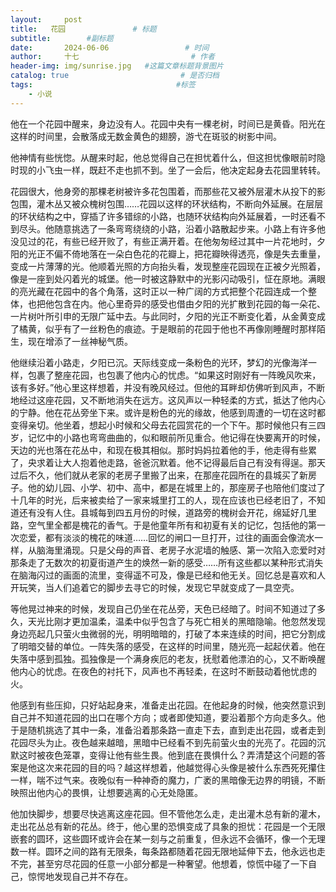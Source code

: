 ```yaml
---
layout:     post                       
title:   花园               # 标题
subtitle:        #副标题
date:       2024-06-06                 # 时间
author:     十七                         # 作者
header-img: img/sunrise.jpg   #这篇文章标题背景图片
catalog: true                         # 是否归档
tags:                                #标签
    - 小说
---
```

他在一个花园中醒来，身边没有人。花园中央有一棵老树，时间已是黄昏。阳光在这样的时间里，会散落成无数金黄色的翅膀，游弋在斑驳的树影中间。

他神情有些恍惚。从醒来时起，他总觉得自己在担忧着什么，但这担忧像眼前时隐时现的小飞虫一样，既赶不走也抓不到。坐了一会后，他决定起身去花园里转转。

花园很大，他身旁的那棵老树被许多花包围着，而那些花又被外层灌木从投下的影包围，灌木丛又被众槐树包围……花园以这样的环状结构，不断向外延展。在层层的环状结构之中，穿插了许多错综的小路，也随环状结构向外延展着，一时还看不到尽头。他随意挑选了一条弯弯绕绕的小路，沿着小路散起步来。小路上有许多他没见过的花，有些已经开败了，有些正满开着。在他匆匆经过其中一片花地时，夕阳的光正不偏不倚地落在一朵白色花的花瓣上，把花瓣映得透亮，像是失去重量，变成一片薄薄的光。他顺着光照的方向抬头看，发现整座花园现在正被夕光照着，像是一座到处闪着光的城堡。他一时被这静默中的光影闪动吸引，怔在原地。满眼的亮光藏在花园中的各个角落，这时正以一种广阔的方式把整个花园连成一个整体，也把他包含在内。他心里奇异的感受也借由夕阳的光扩散到花园的每一朵花、一片树叶所引申的无限广延中去。与此同时，夕阳的光正不断变化着，从金黄变成了橘黄，似乎有了一丝粉色的痕迹。于是眼前的花园于他也不再像刚睡醒时那样陌生，现在增添了一丝神秘气质。

他继续沿着小路走，夕阳已沉。天际线变成一条粉色的光环，梦幻的光像海洋一样，包裹了整座花园，也包裹了他内心的忧虑。“如果这时刚好有一阵晚风吹来，该有多好。”他心里这样想着，并没有晚风经过。但他的耳畔却仿佛听到风声，不断地经过这座花园，又不断地消失在远方。这风声以一种轻柔的方式，抵达了他内心的宁静。他在花丛旁坐下来。或许是粉色的光的缘故，他感到周遭的一切在这时都变得亲切。他坐着，想起小时候和父母去花园赏花的一个下午。那时候他只有三四岁，记忆中的小路也弯弯曲曲的，似和眼前所见重合。他记得在快要离开的时候，天边的光也落在花丛中，和现在极其相似。那时妈妈拉着他的手，他走得有些累了，央求着让大人抱着他走路，爸爸沉默着。他不记得最后自己有没有得逞。那天过后不久，他们就从老家的老房子里搬了出来，在那座花园所在的县城买了新房子。他的幼儿园、小学、初中、高中，都是在城里上的，那座房子也陪他们度过了十几年的时光，后来被卖给了一家来城里打工的人，现在应该也已经老旧了，不知道还有没有人住。县城每到四五月份的时候，道路旁的槐树会开花，绵延好几里路，空气里全都是槐花的香气。于是他童年所有和初夏有关的记忆，包括他的第一次恋爱，都有淡淡的槐花的味道……回忆的闸口一旦打开，过往的画面会像流水一样，从脑海里涌现。只是父母的声音、老房子水泥墙的触感、第一次陷入恋爱时对那条走了无数次的初夏街道产生的焕然一新的感受……所有这些都以某种形式消失在脑海闪过的画面的流里，变得遥不可及，像是已经和他无关。回忆总是喜欢和人开玩笑，当人们追着它的脚步去寻它的时候，发现它早就变成了一具空壳。

等他晃过神来的时候，发现自己仍坐在花丛旁，天色已经暗了。时间不知道过了多久，天光比刚才更加温柔，温柔中似乎包含了与死亡相关的黑暗隐喻。他忽然发现身边亮起几只萤火虫微弱的光，明明暗暗的，打破了本来连续的时间，把它分割成了明暗交替的单位。一阵失落的感受，在这样的时间里，随光亮一起起伏着。他在失落中感到孤独。孤独像是一个满身疾厄的老友，抚慰着他漂泊的心，又不断唤醒他内心的忧虑。在夜色的衬托下，风声也不再轻柔，在这时不断鼓动着他忧虑的火。

他感到有些压抑，只好站起身来，准备走出花园。在他起身的时候，他突然意识到自己并不知道花园的出口在哪个方向；或者即使知道，要沿着那个方向走多久。他于是随机挑选了其中一条，准备沿着那条路一直走下去，直到走出花园，或者走到花园尽头为止。夜色越来越暗，黑暗中已经看不到先前萤火虫的光亮了。花园的沉默这时被夜色笼罩，变得让他有些生畏。他到底在畏惧什么？弄清楚这个问题的答案是他这次来花园的目的吗？越这样想着，他越觉得心头像是被什么东西死死攥住一样，喘不过气来。夜晚似有一种神奇的魔力，广袤的黑暗像无边界的明镜，不断映照出他内心的畏惧，让想要逃离的心无处隐匿。

他加快脚步，想要尽快逃离这座花园。但不管他怎么走，走出灌木总有新的灌木，走出花丛总有新的花丛。终于，他心里的恐惧变成了具象的担忧：花园是一个无限嵌套的圆环，这些圆环或许会在某一刻与之前重复，但永远不会循环，像一个无理数一样。圆环之间的路有无限条，每条路都随着花园无限地延伸下去，他永远也走不完，甚至穷尽花园的任意一小部分都是一种奢望。他想着，惊慌中碰了一下自己，惊愕地发现自己并不存在。
